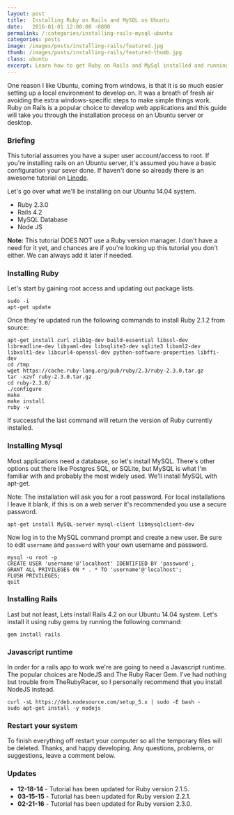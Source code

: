 ```yaml
---
layout: post
title:  Installing Ruby on Rails and MySQL on Ubuntu
date:   2016-01-01 12:00:00 -0800
permalink: /:categories/installing-rails-mysql-ubuntu
categories: posts
image: /images/posts/installing-rails/featured.jpg
thumb: /images/posts/installing-rails/featured-thumb.jpg
class: ubuntu
excerpt: Learn how to get Ruby on Rails and MySql installed and running on an Ubuntu machine.
---
```


One reason I like Ubuntu, coming from windows, is that it is so much easier setting up a local environment to develop on. It was a breath of fresh air avoiding the extra windows-specific steps to make simple things work. Ruby on Rails is a popular choice to develop web applications and this guide will take you through the installation process on an Ubuntu server or desktop.

### Briefing

This tutorial assumes you have a super user account/access to root. If you're installing rails on an Ubuntu server, it's assumed you have a basic configuration your sever done. If haven't done so already there is an awesome tutorial on [Linode](https://www.linode.com/docs/getting-started).

Let's go over what we'll be installing on our Ubuntu 14.04 system.

- Ruby 2.3.0
- Rails 4.2
- MySQL Database
- Node JS

**Note:** This tutorial DOES NOT use a Ruby version manager. I don't have a need for it yet, and chances are if you're looking up this tutorial you don't either. We can always add it later if needed.

### Installing Ruby

Let's start by gaining root access and updating out package lists.

```nohighlight
sudo -i
apt-get update
```

Once they're updated run the following commands to install Ruby 2.1.2 from source:

```nohighlight
apt-get install curl zlib1g-dev build-essential libssl-dev libreadline-dev libyaml-dev libsqlite3-dev sqlite3 libxml2-dev libxslt1-dev libcurl4-openssl-dev python-software-properties libffi-dev
cd /tmp
wget https://cache.ruby-lang.org/pub/ruby/2.3/ruby-2.3.0.tar.gz
tar -xzvf ruby-2.3.0.tar.gz
cd ruby-2.3.0/
./configure
make
make install
ruby -v
```

If successful the last command will return the version of Ruby currently installed.

###  Installing Mysql

Most applications need a database, so let's install MySQL. There's other options out there like Postgres SQL, or SQLite, but MySQL is what I'm familiar with and probably the most widely used. We'll install MySQL with apt-get.

Note: The installation will ask you for a root password. For local installations I leave it blank, if this is on a web server it's recommended you use a secure password.

```nohighlight
apt-get install MySQL-server mysql-client libmysqlclient-dev
```

Now log in to the MySQL command prompt and create a new user. Be sure to edit `username` and `password` with your own username and password.

```nohighlight
mysql -u root -p
CREATE USER 'username'@'localhost' IDENTIFIED BY 'password';
GRANT ALL PRIVILEGES ON * . * TO 'username'@'localhost';
FLUSH PRIVILEGES;
quit
```

### Installing Rails

Last but not least, Lets install Rails 4.2 on our Ubuntu 14.04 system. Let's install it using ruby gems by running the following command:

```nohighlight
gem install rails
```

### Javascript runtime

In order for a rails app to work we're are going to need a Javascript runtime. The popular choices are NodeJS and The Ruby Racer Gem. I've had nothing but trouble from TheRubyRacer, so I personally recommend that you install NodeJS instead.

```nohighlight
curl -sL https://deb.nodesource.com/setup_5.x | sudo -E bash -
sudo apt-get install -y nodejs
```

### Restart your system

To finish everything off restart your computer so all the temporary files will be deleted. Thanks, and happy developing. Any questions, problems, or suggestions, leave a comment below.

### Updates

- **12-18-14** - Tutorial has been updated for Ruby version 2.1.5.
- **03-15-15** - Tutorial has been updated for Ruby version 2.2.1.
- **02-21-16** - Tutorial has been updated for Ruby version 2.3.0.